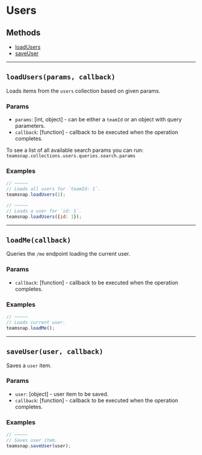 # Users

## Methods

- [loadUsers](#loadUsers)
- [saveUser](#saveUser)


---
<a id="loadUsers"></a>
## `loadUsers(params, callback)`
Loads items from the `users` collection based on given params.

### Params
* `params`: [int, object] - can be either a `teamId` or an object with query parameters.
* `callback`: [function] - callback to be executed when the operation completes.

To see a list of all available search params you can run:
`teamsnap.collections.users.queries.search.params`

### Examples
```javascript
// ~~~~~
// Loads all users for `teamId: 1`.
teamsnap.loadUsers(1);

// ~~~~~
// Loads a user for `id: 1`.
teamsnap.loadUsers({id: 1});
```


---
<a id="loadMe"></a>
## `loadMe(callback)`
Queries the `/me` endpoint loading the current user.

### Params
* `callback`: [function] - callback to be executed when the operation completes.

### Examples
```javascript
// ~~~~~
// Loads current user.
teamsnap.loadMe();
```


---


<a id="saveUser"></a>
## `saveUser(user, callback)`
Saves a `user` item.

### Params
* `user`: [object] - user item to be saved.
* `callback`: [function] - callback to be executed when the operation completes.

### Examples
```javascript
// ~~~~~
// Saves user item.
teamsnap.saveUser(user);
```
